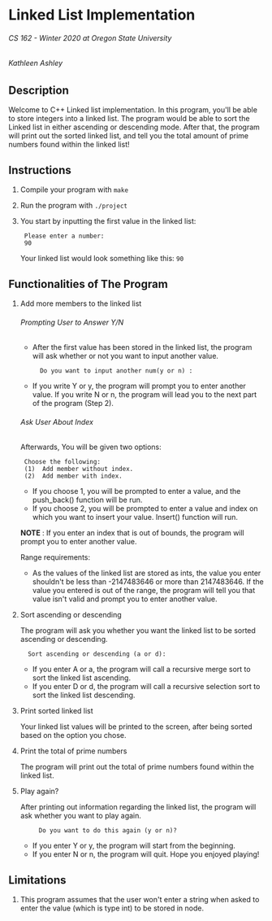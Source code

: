 # Linked List Implementation 
###### CS 162 - Winter 2020 at Oregon State University
###### Kathleen Ashley

## Description 

Welcome to C++ Linked list implementation. In this program, you'll be able to
store integers into a linked list. The program would be able to sort the Linked
list in either ascending or descending mode. After that, the program will print
out the sorted linked list, and tell you the total amount of prime numbers
found within the linked list!

## Instructions 
1. Compile your program with 
	```make```
2. Run the program with 
	```./project```
3. You start by inputting the first value in the linked list:

		Please enter a number:
		90

	 Your linked list would look something like this:
	 `90`


## Functionalities of The Program 

1. Add more members to the linked list
	
	###### Prompting User to Answer Y/N
	- After the first value has been stored in the linked list, the program
	will ask whether or not you want to input another value.

			Do you want to input another num(y or n) :

	- If you write Y or y, the program will prompt you to enter another value. If you write N or n, the program will lead you to the next part of the
	program (Step 2).
	
	###### Ask User About Index 

	Afterwards, You will be given two options: 

		Choose the following: 
		(1)  Add member without index. 
		(2)  Add member with index. 

	- If you choose 1, you will be prompted to enter a value, and the push_back() function will be run. 
	- If you choose 2, you will be prompted to enter a value and index on which you want
	to insert your value. Insert() function will run.

	**NOTE** : 
	    If you enter an index that is out of bounds, the program will prompt you to 
	    enter another value.

	Range requirements:
	- As the values of the linked list are stored as ints, the value you
	enter shouldn't be less than -2147483646 or more than 2147483646. If the
	value you entered is out of the range, the program will tell you that
	value isn't valid and prompt you to enter another value.


2. Sort ascending or descending

	 The program will ask you whether you want the linked list to be sorted ascending or descending.

		 Sort ascending or descending (a or d):

	 - If you enter A or a, the program will call a recursive merge sort to sort the linked list ascending.
	 - If you enter D or d, the program will call a recursive selection sort to sort the linked list descending.

3. Print sorted linked list

	Your linked list values will be printed to the screen, after being sorted based on the option you chose.

4. Print the total of prime numbers

	The program will print out the total of prime numbers found within the linked list.

5. Play again?

	After printing out information regarding the linked list, the program will ask whether you want to play again.

			Do you want to do this again (y or n)?

	- If you enter Y or y, the program will start from the beginning.
	- If you enter N or n, the program will quit. Hope you enjoyed playing!


## Limitations

 1. This program assumes that the user won't enter a string when asked to enter
    the value (which is type int) to be stored in node. 
